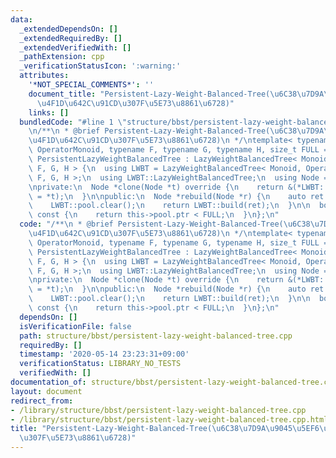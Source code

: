 ```yaml
---
data:
  _extendedDependsOn: []
  _extendedRequiredBy: []
  _extendedVerifiedWith: []
  _pathExtension: cpp
  _verificationStatusIcon: ':warning:'
  attributes:
    '*NOT_SPECIAL_COMMENTS*': ''
    document_title: "Persistent-Lazy-Weight-Balanced-Tree(\u6C38\u7D9A\u9045\u5EF6\
      \u4F1D\u642C\u91CD\u307F\u5E73\u8861\u6728)"
    links: []
  bundledCode: "#line 1 \"structure/bbst/persistent-lazy-weight-balanced-tree.cpp\"\
    \n/**\n * @brief Persistent-Lazy-Weight-Balanced-Tree(\u6C38\u7D9A\u9045\u5EF6\
    \u4F1D\u642C\u91CD\u307F\u5E73\u8861\u6728)\n */\ntemplate< typename Monoid, typename\
    \ OperatorMonoid, typename F, typename G, typename H, size_t FULL = 1000 >\nstruct\
    \ PersistentLazyWeightBalancedTree : LazyWeightBalancedTree< Monoid, OperatorMonoid,\
    \ F, G, H > {\n  using LWBT = LazyWeightBalancedTree< Monoid, OperatorMonoid,\
    \ F, G, H >;\n  using LWBT::LazyWeightBalancedTree;\n  using Node = typename LWBT::Node;\n\
    \nprivate:\n  Node *clone(Node *t) override {\n    return &(*LWBT::pool.alloc()\
    \ = *t);\n  }\n\npublic:\n  Node *rebuild(Node *r) {\n    auto ret = LWBT::dump(r);\n\
    \    LWBT::pool.clear();\n    return LWBT::build(ret);\n  }\n\n  bool almost_full()\
    \ const {\n    return this->pool.ptr < FULL;\n  }\n};\n"
  code: "/**\n * @brief Persistent-Lazy-Weight-Balanced-Tree(\u6C38\u7D9A\u9045\u5EF6\
    \u4F1D\u642C\u91CD\u307F\u5E73\u8861\u6728)\n */\ntemplate< typename Monoid, typename\
    \ OperatorMonoid, typename F, typename G, typename H, size_t FULL = 1000 >\nstruct\
    \ PersistentLazyWeightBalancedTree : LazyWeightBalancedTree< Monoid, OperatorMonoid,\
    \ F, G, H > {\n  using LWBT = LazyWeightBalancedTree< Monoid, OperatorMonoid,\
    \ F, G, H >;\n  using LWBT::LazyWeightBalancedTree;\n  using Node = typename LWBT::Node;\n\
    \nprivate:\n  Node *clone(Node *t) override {\n    return &(*LWBT::pool.alloc()\
    \ = *t);\n  }\n\npublic:\n  Node *rebuild(Node *r) {\n    auto ret = LWBT::dump(r);\n\
    \    LWBT::pool.clear();\n    return LWBT::build(ret);\n  }\n\n  bool almost_full()\
    \ const {\n    return this->pool.ptr < FULL;\n  }\n};\n"
  dependsOn: []
  isVerificationFile: false
  path: structure/bbst/persistent-lazy-weight-balanced-tree.cpp
  requiredBy: []
  timestamp: '2020-05-14 23:23:31+09:00'
  verificationStatus: LIBRARY_NO_TESTS
  verifiedWith: []
documentation_of: structure/bbst/persistent-lazy-weight-balanced-tree.cpp
layout: document
redirect_from:
- /library/structure/bbst/persistent-lazy-weight-balanced-tree.cpp
- /library/structure/bbst/persistent-lazy-weight-balanced-tree.cpp.html
title: "Persistent-Lazy-Weight-Balanced-Tree(\u6C38\u7D9A\u9045\u5EF6\u4F1D\u642C\u91CD\
  \u307F\u5E73\u8861\u6728)"
---
```

